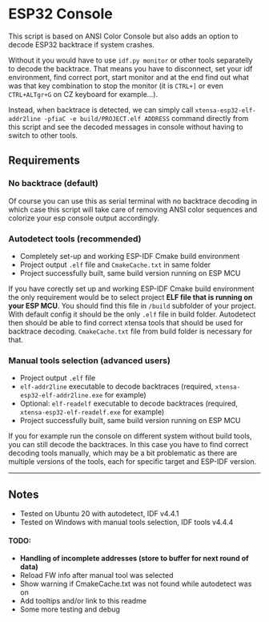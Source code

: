 # ESP32 Console

This script is based on ANSI Color Console but also adds an option to decode ESP32 backtrace if system crashes. 

Without it you would have to use `idf.py monitor` or other tools separatelly to decode the backtrace. That means you have to disconnect, set your idf environment, find correct port, start monitor and at the end find out what was that key combination to stop the monitor (it is `CTRL+]` or even `CTRL+ALTgr+G` on CZ keyboard for example...).

Instead, when backtrace is detected, we can simply call `xtensa-esp32-elf-addr2line -pfiaC -e build/PROJECT.elf ADDRESS` command directly from this script and see the decoded messages in console without having to switch to other tools. 

## Requirements

### No backtrace (default)

Of course you can use this as serial terminal with no backtrace decoding in which case this script will take care of removing ANSI color sequences and colorize your esp console output accordingly.


### Autodetect tools (recommended)

- Completely set-up and working ESP-IDF Cmake build environment
- Project output `.elf` file and `CmakeCache.txt` in same folder
- Project successfully built, same build version running on ESP MCU

If you have corectly set up and working ESP-IDF Cmake build environment the only requirement would be to select project **ELF file that is running on your ESP MCU**. You should find this file in `/build` subfolder of your project. With default config it should be the only `.elf` file in build folder. Autodetect then should be able to find correct xtensa tools that should be used for backtrace decoding. `CmakeCache.txt` file from build folder is necessary for that.


### Manual tools selection (advanced users)

- Project output `.elf` file
- `elf-addr2line` executable to decode backtraces (required, `xtensa-esp32-elf-addr2line.exe` for example)
- Optional: `elf-readelf` executable to decode backtraces (required, `xtensa-esp32-elf-readelf.exe` for example) 
- Project successfully built, same build version running on ESP MCU

If you for example run the console on different system without build tools, you can still decode the backtraces. In this case you have to find correct decoding tools manually, which may be a bit problematic as there are multiple versions of the tools, each for specific target and ESP-IDF version. 

----

## Notes

- Tested on Ubuntu 20 with autodetect, IDF v4.4.1
- Tested on Windows with manual tools selection, IDF tools v4.4.4

#### TODO:

- **Handling of incomplete addresses (store to buffer for next round of data)**
- Reload FW info after manual tool was selected
- Show warning if CmakeCache.txt was not found while autodetect was on
- Add tooltips and/or link to this readme
- Some more testing and debug
